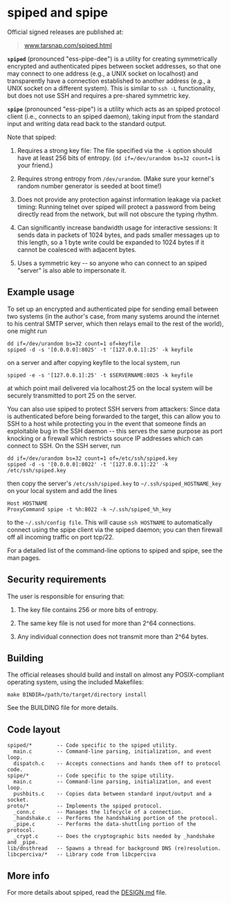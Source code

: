 spiped and spipe
================

Official signed releases are published at:
> www.tarsnap.com/spiped.html


**`spiped`** (pronounced "ess-pipe-dee") is a utility for creating
symmetrically encrypted and authenticated pipes between socket addresses, so
that one may connect to one address (e.g., a UNIX socket on localhost) and
transparently have a connection established to another address (e.g., a UNIX
socket on a different system).  This is similar to `ssh -L` functionality, but
does not use SSH and requires a pre-shared symmetric key.

**`spipe`** (pronounced "ess-pipe") is a utility which acts as an spiped
protocol client (i.e., connects to an spiped daemon), taking input from the
standard input and writing data read back to the standard output.

Note that spiped:

1. Requires a strong key file: The file specified via the `-k` option should
   have at least 256 bits of entropy.  (`dd if=/dev/urandom bs=32 count=1` is
   your friend.)

2. Requires strong entropy from `/dev/urandom`.  (Make sure your kernel's
   random number generator is seeded at boot time!)

3. Does not provide any protection against information leakage via packet
   timing: Running telnet over spiped will protect a password from being
   directly read from the network, but will not obscure the typing rhythm.

4. Can significantly increase bandwidth usage for interactive sessions: It
   sends data in packets of 1024 bytes, and pads smaller messages up to this
   length, so a 1 byte write could be expanded to 1024 bytes if it cannot be
   coalesced with adjacent bytes.

5. Uses a symmetric key -- so anyone who can connect to an spiped "server" is
   also able to impersonate it.

Example usage
-------------

To set up an encrypted and authenticated pipe for sending email between two
systems (in the author's case, from many systems around the internet to his
central SMTP server, which then relays email to the rest of the world), one
might run

    dd if=/dev/urandom bs=32 count=1 of=keyfile
    spiped -d -s '[0.0.0.0]:8025' -t '[127.0.0.1]:25' -k keyfile

on a server and after copying keyfile to the local system, run

    spiped -e -s '[127.0.0.1]:25' -t $SERVERNAME:8025 -k keyfile

at which point mail delivered via localhost:25 on the local system will be
securely transmitted to port 25 on the server.

You can also use spiped to protect SSH servers from attackers: Since data is
authenticated before being forwarded to the target, this can allow you to SSH
to a host while protecting you in the event that someone finds an exploitable
bug in the SSH daemon -- this serves the same purpose as port knocking or a
firewall which restricts source IP addresses which can connect to SSH.  On the
SSH server, run

    dd if=/dev/urandom bs=32 count=1 of=/etc/ssh/spiped.key
    spiped -d -s '[0.0.0.0]:8022' -t '[127.0.0.1]:22' -k /etc/ssh/spiped.key

then copy the server's `/etc/ssh/spiped.key` to `~/.ssh/spiped_HOSTNAME_key`
on your local system and add the lines

    Host HOSTNAME
    ProxyCommand spipe -t %h:8022 -k ~/.ssh/spiped_%h_key

to the `~/.ssh/config file`.  This will cause `ssh HOSTNAME` to automatically
connect using the spipe client via the spiped daemon; you can then firewall
off all incoming traffic on port tcp/22.

For a detailed list of the command-line options to spiped and spipe, see the
man pages.


Security requirements
---------------------

The user is responsible for ensuring that:

1. The key file contains 256 or more bits of entropy.

2. The same key file is not used for more than 2^64 connections.

3. Any individual connection does not transmit more than 2^64 bytes.


Building
--------

The official releases should build and install on almost any POSIX-compliant
operating system, using the included Makefiles:

    make BINDIR=/path/to/target/directory install

See the BUILDING file for more details.


Code layout
-----------

```
spiped/*        -- Code specific to the spiped utility.
  main.c        -- Command-line parsing, initialization, and event loop.
  dispatch.c    -- Accepts connections and hands them off to protocol code.
spipe/*	        -- Code specific to the spipe utility.
  main.c        -- Command-line parsing, initialization, and event loop.
  pushbits.c    -- Copies data between standard input/output and a socket.
proto/*	        -- Implements the spiped protocol.
  _conn.c       -- Manages the lifecycle of a connection.
  _handshake.c  -- Performs the handshaking portion of the protocol.
  _pipe.c       -- Performs the data-shuttling portion of the protocol.
  _crypt.c      -- Does the cryptographic bits needed by _handshake and _pipe.
lib/dnsthread   -- Spawns a thread for background DNS (re)resolution.
libcperciva/*   -- Library code from libcperciva
```

More info
---------

For more details about spiped, read the [DESIGN.md](DESIGN.md) file.
